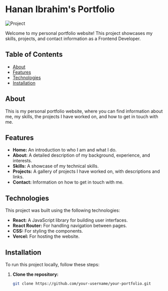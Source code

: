 # Hanan Ibrahim's Portfolio

![Project](assets/page.JPG)

Welcome to my personal portfolio website! This project showcases my skills, projects, and contact information as a Frontend Developer.

## Table of Contents

- [About](#about)
- [Features](#features)
- [Technologies](#technologies)
- [Installation](#installation)

## About

This is my personal portfolio website, where you can find information about me, my skills, the projects I have worked on, and how to get in touch with me.

## Features

- **Home:** An introduction to who I am and what I do.
- **About:** A detailed description of my background, experience, and interests.
- **Skills:** A showcase of my technical skills.
- **Projects:** A gallery of projects I have worked on, with descriptions and links.
- **Contact:** Information on how to get in touch with me.

## Technologies

This project was built using the following technologies:

- **React:** A JavaScript library for building user interfaces.
- **React Router:** For handling navigation between pages.
- **CSS:** For styling the components.
- **Vercel:** For hosting the website.

## Installation

To run this project locally, follow these steps:

1. **Clone the repository:**
   ```bash
   git clone https://github.com/your-username/your-portfolio.git
   ```
